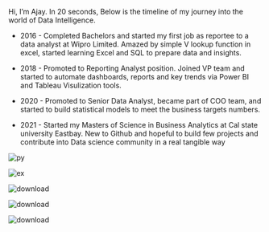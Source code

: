 Hi, I’m Ajay. In 20 seconds, Below is the timeline of my journey into the world of Data Intelligence.

- 2016 - Completed Bachelors and started my first job as reportee to a data analyst at Wipro Limited. Amazed by simple V lookup function in excel, started learning Excel and SQL to prepare data and insights.
- 2018 - Promoted to Reporting Analyst position. Joined VP team and started to automate dashboards, reports and key trends via Power BI and Tableau Visulization tools.
- 2020 - Promoted to Senior Data Analyst, became part of COO team, and started to build statistical models to meet the business targets numbers.

- 2021 - Started my Masters of Science in Business Analytics at Cal state university Eastbay. New to Github and hopeful to build few projects and contribute into Data science community in a real tangible way


![py](https://user-images.githubusercontent.com/64645859/147301636-bdf7cba1-2055-48bf-8966-25f922ca8c73.jpeg)

![ex](https://user-images.githubusercontent.com/64645859/147301754-cc2872f1-64e6-428c-8dfe-148c74d5569c.png)

![download](https://user-images.githubusercontent.com/64645859/147302047-7c4336d5-97a5-4bf7-9f27-aa02821b76d5.jpeg)

![download](https://user-images.githubusercontent.com/64645859/147302073-adc5fcda-f001-41ee-8463-5af300d63c73.jpeg)

![download](https://user-images.githubusercontent.com/64645859/147302092-4e1045af-54d1-4a99-92d3-a322a0f011fa.jpeg)
